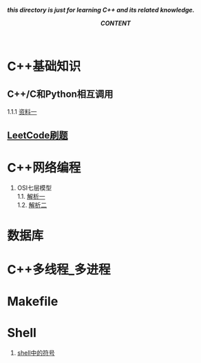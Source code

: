 ***this directory is just for learning C++ and its related knowledge.*** </br>

***<p align="center"> CONTENT </p>*** </br>


# C++基础知识 </br>
## C++/C和Python相互调用</br>
1.1.1 [资料一](https://cloud.tencent.com/developer/article/1174629)</br>
## [LeetCode刷题](../LeetcodeLearn)


# C++网络编程</br>
1. OSI七层模型</br>
    1.1. [解析一](https://blog.csdn.net/qq\_16093323/article/details/79582554)</br>
    1.2. [解析二](https://blog.csdn.net/taotongning/article/details/81352985)</br>

# 数据库</br>


# C++多线程\_多进程</br>


# Makefile</br>


# Shell </br>
1. [shell中的符号](https://www.jb51.net/article/120595.htm)</br>
